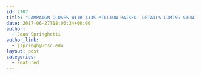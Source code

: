 ```yaml
---
id: 2707
title: "CAMPAIGN CLOSES WITH $335 MILLION RAISED! DETAILS COMING SOON. THANK  YOU!"
date: 2017-06-27T18:06:34+00:00
author:
  - Joan Springhetti
author_link:
  - jspringh@ucsc.edu
layout: post
categories:
  - Featured
---
```

